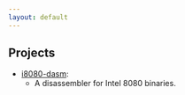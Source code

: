 ```yaml
---
layout: default
---
```


## Projects

+ [i8080-dasm](https://www.github.com/CompaqDisc/i8080-dasm):
    + A disassembler for Intel 8080 binaries.
